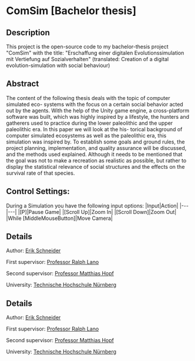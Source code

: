 # ComSim [Bachelor thesis]

## Description
This project is the open-source code to my bachelor-thesis project "ComSim" with the title: "Erschaffung einer digitalen Evolutionssimulation mit Vertiefung auf Sozialverhalten" (translated: Creation of a digital evolution-simulation with social behaviour)

## Abstract 
The content of the following thesis deals with the topic of computer simulated eco-
systems with the focus on a certain social behavior acted out by the agents. With
the help of the Unity game engine, a cross-platform software was built, which was
highly inspired by a lifestyle, the hunters and gatherers used to practice during the
lower paleolithic and the upper paleolithic era. In this paper we will look at the his-
torical background of computer simulated ecosystems as well as the paleolithic era,
this simulation was inspired by. To establish some goals and ground rules, the project
planning, implementation, and quality assurance will be discussed, and the methods
used explained. Although it needs to be mentioned that the goal was not to make
a recreation as realistic as possible, but rather to display the statistical relevance of
social structures and the effects on the survival rate of that species.

## Control Settings:
During a Simulation you have the following input options:
|Input|Action|
|---|---|
|[P]|Pause Game|
|[Scroll Up]|Zoom In|
|[Scroll Down]|Zoom Out|
|While [MiddleMouseButton]|Move Camera|



## Details

Author: [Erik Schneider](https://github.com/PandaesDE)

First supervisor: [Professor Ralph Lano](https://www.th-nuernberg.de/person/lano-ralph/)

Second supervisor: [Professor Matthias Hopf](https://www.th-nuernberg.de/person/hopf-matthias/)

University: [Technische Hochschule Nürnberg](https://www.th-nuernberg.de/)
## Details

Author: [Erik Schneider](https://github.com/PandaesDE)

First supervisor: [Professor Ralph Lano](https://www.th-nuernberg.de/person/lano-ralph/)

Second supervisor: [Professor Matthias Hopf](https://www.th-nuernberg.de/person/hopf-matthias/)

University: [Technische Hochschule Nürnberg](https://www.th-nuernberg.de/)